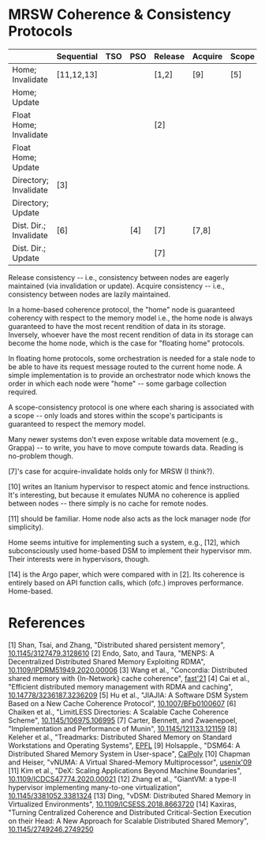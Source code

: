 # MRSW Coherence & Consistency Protocols
|                        | Sequential | TSO | PSO | Release | Acquire | Scope |
|------------------------|------------|-----|-----|---------|---------|-------|
| Home; Invalidate       | [11,12,13] |     |     | [1,2]   | [9]     | [5]   |
| Home; Update           |            |     |     |         |         |       |
| Float Home; Invalidate |            |     |     | [2]     |         |       |
| Float Home; Update     |            |     |     |         |         |       |
| Directory; Invalidate  | [3]        |     |     |         |         |       |
| Directory; Update      |            |     |     |         |         |       |
| Dist. Dir.; Invalidate | [6]        |     | [4] | [7]     | [7,8]   |       |
| Dist. Dir.; Update     |            |     |     | [7]     |         |       |

Release consistency -- i.e., consistency between nodes are eagerly maintained (via invalidation or update).
Acquire consistency -- i.e., consistency between nodes are lazily maintained.

In a home-based coherence protocol, the "home" node is guaranteed coherency with respect to the memory model i.e., the home node is always guaranteed to have the most recent rendition of data in its storage. Inversely, whoever have the most recent rendition of data in its storage can become the home node, which is the case for "floating home" protocols.

In floating home protocols, some orchestration is needed for a stale node to be able to have its request message routed to the current home node. A simple implementation is to provide an orchestrator node which knows the order in which each node were "home" -- some garbage collection required.

A scope-consistency protocol is one where each sharing is associated with a scope -- only loads and stores within the scope's participants is guaranteed to respect the memory model.

Many newer systems don't even expose writable data movement (e.g., Grappa) -- to write, you have to move compute towards data. Reading is no-problem though.

[7]'s case for acquire-invalidate holds only for MRSW (I think?).

[10] writes an Itanium hypervisor to respect atomic and fence instructions. It's interesting, but because it emulates NUMA no coherence is applied between nodes -- there simply is no cache for remote nodes.

[11] should be familiar. Home node also acts as the lock manager node (for simplicity).

Home seems intuitive for implementing such a system, e.g., [12], which subconsciously used home-based DSM to implement their hypervisor mm. Their interests were in hypervisors, though.

[14] is the Argo paper, which were compared with in [2]. Its coherence is entirely based on API function calls, which (ofc.) improves performance. Home-based.

# References
[1] Shan, Tsai, and Zhang, "Distributed shared persistent memory", [10.1145/3127479.3128610](https://doi.org/10.1145/3127479.3128610)
[2] Endo, Sato, and Taura, "MENPS: A Decentralized Distributed Shared Memory Exploiting RDMA", [10.1109/IPDRM51949.2020.00006](https://doi.org/10.1109/IPDRM51949.2020.00006)
[3] Wang et al., "Concordia: Distributed shared memory with {In-Network} cache coherence", [fast'21](https://www.usenix.org/conference/fast21/presentation/wang)
[4] Cai et al., "Efficient distributed memory management with RDMA and caching", [10.14778/3236187.3236209](https://doi.org/10.14778/3236187.3236209)
[5] Hu et al., "JIAJIA: A Software DSM System Based on a New Cache Coherence Protocol", [10.1007/BFb0100607](https://doi.org/10.1007/BFb0100607)
[6] Chaiken et al., "LimitLESS Directories: A Scalable Cache Coherence Scheme", [10.1145/106975.106995](https://dl.acm.org/doi/pdf/10.1145/106975.106995)
[7] Carter, Bennett, and Zwaenepoel, "Implementation and Performance of Munin", [10.1145/121133.121159](https://doi.org/10.1145/121133.121159)
[8] Keleher et al., "Treadmarks: Distributed Shared Memory on Standard Workstations and Operating Systems", [EPFL](https://infoscience.epfl.ch/record/55805)
[9] Holsapple., "DSM64: A Distributed Shared Memory System in User-space", [CalPoly](https://doi.org/10.15368/theses.2012.40)
[10] Chapman and Heiser, "vNUMA: A Virtual Shared-Memory Multiprocessor", [usenix'09](https://www.usenix.org/legacy/event/usenix09/tech/full_papers/chapman/chapman.pdf)
[11] Kim et al., "DeX: Scaling Applications Beyond Machine Boundaries", [10.1109/ICDCS47774.2020.00021](https://doi.org/10.1109/ICDCS47774.2020.00021)
[12] Zhang et al., "GiantVM: a type-II hypervisor implementing many-to-one virtualization", [10.1145/3381052.3381324](https://doi.org/10.1145/3381052.3381324)
[13] Ding, "vDSM: Distributed Shared Memory in Virtualized Environments", [10.1109/ICSESS.2018.8663720](https://doi.org/10.1109/ICSESS.2018.8663720)
[14] Kaxiras, "Turning Centralized Coherence and Distributed Critical-Section Execution on their Head: A New Approach for Scalable Distributed Shared Memory", [10.1145/2749246.2749250](https://doi.org/10.1145/2749246.2749250)
